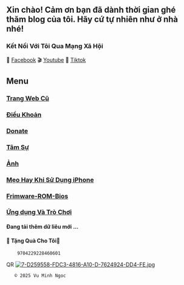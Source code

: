 ## Xin chào! Cảm ơn bạn đã dành thời gian ghé thăm blog của tôi. Hãy cứ tự nhiên như ở nhà nhé!


### Kết Nối Với Tôi Qua Mạng Xã Hội

🛜 [Facebook](https://www.facebook.com/share/ndTFfxYv341qvp2u/?mibextid=LQQJ4d)
🎬 [Youtube](https://youtube.com/@vmnit?si=6dEH_U5U6u3dkWKH)
🌁 [Tiktok](https://www.tiktok.com/@vuminhngoc113?_t=8poWrP6S3M8&_r=1)





## Menu

### [Trang Web Cũ](http://vmnit.mobie.in)



### [Điều Khoản ](https://github.com/vuminhngocpt/Tam-su-cua-toi/blob/main/README.md)


### [ Donate ](https://github.com/vuminhngocpt/Donate-Ung-ho-Admin)


### [Tâm Sự](https://github.com/vuminhngocpt/gioithieivetoi)


### [ Ảnh ](https://github.com/vuminhngocpt/Hinhnendt)
 


### [Mẹo Hay Khi Sử Dụng iPhone](https://github.com/vuminhngocpt/Danh-cho-nguoi-khuyet-tat)


### [Frimware-ROM-Bios](https://github.com/vuminhngocpt/Up-rom/blob/main/README.md)


### [Ứng dụng Và Trò Chơi](https://github.com/vuminhngocpt/Ungdungs60/blob/main/README.md)



#### Đang tải thêm dữ liêu mới ...

        
####     🎁 Tặng Quà Cho Tôi🧧
        9704229228460601￼

QR 
[![7-D259558-FDC3-4816-A10-D-7624924-DD4-FE.jpg](https://i.postimg.cc/8zvtkbnP/7-D259558-FDC3-4816-A10-D-7624924-DD4-FE.jpg)](https://postimg.cc/Yvp1bQHJ)



       © 2025 Vu Minh Ngoc
